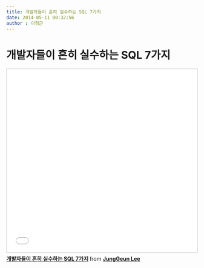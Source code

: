 ```yaml
---
title: 개발자들이 흔히 실수하는 SQL 7가지
date: 2014-05-11 00:32:56
author : 이정근
---
```


# 개발자들이 흔히 실수하는 SQL 7가지

<iframe src="//www.slideshare.net/slideshow/embed_code/key/1kk1QaXAEpuqeF" width="595" height="485" frameborder="0" marginwidth="0" marginheight="0" scrolling="no" style="border:1px solid #CCC; border-width:1px; margin-bottom:5px; max-width: 100%;" allowfullscreen> </iframe> <div style="margin-bottom:5px"> <strong> <a href="//www.slideshare.net/redrebel/20140510-34551078" title="개발자들이 흔히 실수하는 SQL 7가지" target="_blank">개발자들이 흔히 실수하는 SQL 7가지</a> </strong> from <strong><a href="https://www.slideshare.net/redrebel" target="_blank">JungGeun Lee</a></strong> </div>